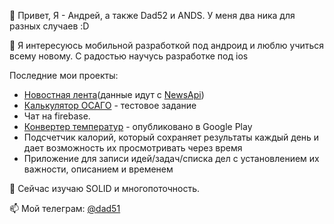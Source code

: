 👋 Привет, Я - Андрей, а также Dad52 и ANDS. У меня два ника для разных случаев :D

👀 Я интересуюсь мобильной разработкой под андроид и люблю учиться всему новому. С радостью научусь разработке под ios

Последние мои проекты: 
-  [Новостная лента](https://github.com/Dad52/NewsTestApp)(данные идут с [NewsApi](https://newsapi.org/))
 - [Калькулятор ОСАГО](https://github.com/Dad52/HackatonCalculatorOsago) - тестовое задание
 - Чат на firebase. 
 - [Конвертер температур](https://github.com/Dad52/Temperature-converter) - опубликовано в Google Play
 - Подсчетчик калорий, который сохраняет результаты каждый день и дает возможность их просмотривать через время
 - Приложение для записи идей/задач/списка дел с установлением их важности, описанием и временем

🌱 Сейчас изучаю SOLID и многопоточность. 

📫 Мой телеграм: [@dad51](https://t.me/Dad51)

